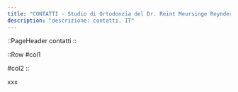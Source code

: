 ```yaml
---
title: "CONTATTI - Studio di Ortodonzia del Dr. Reint Meursinge Reynders"
description: "descrizione: contatti. IT"
---
```


::PageHeader
contatti
::

::Row
#col1
<ContentImage
  src="/img/test.jpg"
  sizes="100vw sm:50vw md:400px"
  preset="profileImage"
  alt="test"
  title="test"
/>

#col2
<ContentImage
  src="/img/test.jpg"
  sizes="100vw sm:50vw md:400px"
  preset="profileImage"
  alt="test"
  title="test"
/>
::

xxx



  <!-- sizes="100vw sm:50vw md:400px" -->

<!-- <ContentImage
  src="/img/test.jpg"
  sizes="100vw sm:50vw md:400px"
  preset="profileImage"
  alt="test"
  title="test"
/> -->
   
<!-- 
![Alt Text](/img/ortodonzista-milano-reynders-1024x749.jpg)
![Alt Text](/img/ortodonzia-apparecchi-su-misura-1024x749.jpg)
![Alt Text](/img/ortodonzia-team.png) -->



